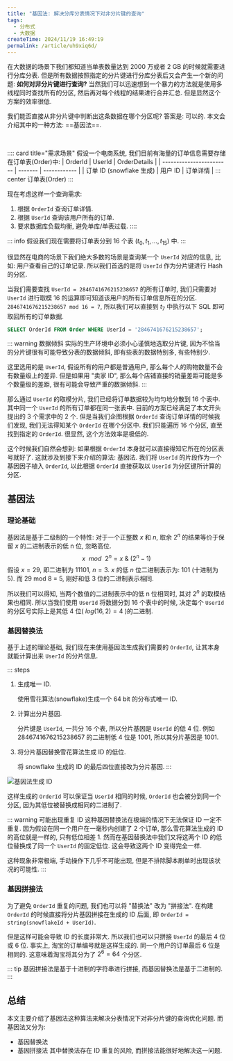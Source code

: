 ```yaml
---
title: "基因法: 解决分库分表情况下对非分片键的查询"
tags:
  - 分布式
  - 大数据
createTime: 2024/11/19 16:49:19
permalink: /article/uh9xiq6d/
---
```

在大数据的场景下我们都知道当单表数量达到 2000 万或者 2 GB 的时候就需要进行分库分表. 但是所有数据按照指定的分片键进行分库分表后又会产生一个新的问题: **如何对非分片键进行查询?** 当然我们可以迅速想到一个暴力的方法就是使用多线程同时查找所有的分区, 然后再对每个线程的结果进行合并汇总. 但是显然这个方案的效率很低.

我们能否直接从非分片键中判断出这条数据在哪个分区呢? 答案是: 可以的. 本文会介绍其中的一种方法: ==基因法==.
<!-- more -->
<br/>

:::: card title="需求场景"
假设一个电商系统, 我们目前有海量的订单信息需要存储在订单表(Order)中:
| OrderId                  | UserId  | OrderDetails |
| ------------------------ | ------- | ------------ |
| 订单 ID (snowflake 生成) | 用户 ID | 订单详情     |
::: center
订单表(Order)
:::

现在考虑这样一个查询需求:
1. 根据 `OrderId` 查询订单详情.
2. 根据 `UserId` 查询该用户所有的订单.
3. 要求数据库负载均衡, 避免单库/单表过载.
::::

::: info 假设我们现在需要将订单表分到 16 个表 ($t_0, t_1, \dots, t_{15}$) 中.
:::

很显然在电商的场景下我们绝大多数的场景是查询某一个 `UserId` 对应的信息, 比如: 用户查看自己的订单记录. 所以我们首选的是将 `UserId` 作为分片键进行 Hash 的分区. 

当我们需要查找 `UserId = 2846741676215238657` 的所有订单时, 我们只需要对 `UserId` 进行取模 16 的运算即可知道该用户的所有订单信息所在的分区. `2846741676215238657 mod 16 = 7`, 所以我们可以直接到 $t_7$ 中执行以下 SQL 即可取回所有的订单数据.
``` sql
SELECT OrderId FROM Order WHERE UserId = '2846741676215238657';
```

::: warning 数据倾斜
实际的生产环境中必须小心谨慎地选取分片键, 因为不恰当的分片键很有可能导致分表的数据倾斜, 即有些表的数据特别多, 有些特别少.

这里选用的是 `UserId`, 假设所有的用户都是普通用户, 那么每个人的购物数量不会有数量级上的差异. 但是如果用 "卖家 ID", 那么每个店铺直接的销量差距可能是多个数量级的差距, 很有可能会导致严重的数据倾斜.
:::

那么通过 `UserId` 的取模分片, 我们已经将订单数据较为均匀地分散到 16 个表中. 其中同一个 `UserId` 的所有订单都在同一张表中. 目前的方案已经满足了本文开头提出的 3 个需求中的 2 个. 但是当我们企图根据 `OrderId` 查询订单详情的时候我们发现, 我们无法得知某个 `OrderId` 在哪个分区中. 我们只能遍历 16 个分区, 直至找到指定的 `OrderId`. 很显然, 这个方法效率是极低的.

这个时候我们自然会想到: 如果根据 `OrderId` 本身就可以直接得知它所在的分区表号就好了. 这就涉及到接下来介绍的算法: 基因法. 我们将 `UserId` 的片段作为一个基因因子植入 `OrderId`, 以此根据 `OrderId` 直接获取以 `UserId` 为分区键所计算的分区.

## 基因法
### 理论基础
基因法是基于二级制的一个特性: 对于一个正整数 $x$ 和 $n$, 取余 $2^n$ 的结果等价于保留 $x$ 的二进制表示的低 n 位, 忽略高位.
$$
x \ \ mod \ \ 2^n = x \ \& \ (2^n - 1)
$$
假设 $x = 29$, 即二进制为 11101, $n =3$. $x$ 的低 $n$ 位二进制表示为: 101 (十进制为 5). 而 29 mod 8 = 5, 刚好和低 3 位的二进制表示相同.

所以我们可以得知, 当两个数值的二进制表示中的低 n 位相同时, 其对 $2^n$ 的取模结果也相同. 所以当我们使用 `UserId` 将数据分到 16 个表中的时候, 决定每个 `UserId` 的分区号实际上是其低 4 位( $log(16,2) = 4$ )的二进制.

### 基因替换法
基于上述的理论基础, 我们现在来使用基因法生成我们需要的 `OrderId`, 让其本身就能计算出来 `UserId` 的分片信息.

::: steps
1. 生成唯一 ID.
   
    使用雪花算法(snowflake)生成一个 64 bit 的分布式唯一 ID.
   
2. 计算出分片基因.
   
    分片键是 `UserId`, 一共分 16 个表, 所以分片基因是 `UserId` 的低 4 位. 例如 2846741676215238657 的二进制低 4 位是 1001, 所以其分片基因是 1001.
3. 将分片基因替换雪花算法生成 ID 的低位.
    
    将 snowflake 生成的 ID 的最后四位直接改为分片基因.
:::

![基因法生成 ID](/illustration/gene-algorithm-id-genertion.png)

这样生成的 `OrderId` 可以保证当 `UserId` 相同的时候, `OrderId` 也会被分到同一个分区, 因为其低位被替换成相同的二进制了.

::: warning 可能出现重复 ID
这种基因替换法在极端的情况下无法保证 ID 一定不重复. 因为假设在同一个用户在一毫秒内创建了 2 个订单, 那么雪花算法生成的 ID 的高位就是一样的, 只有低位相差 1. 然而在基因替换法中我们又将这两个 ID 的低位替换成了同一个 `UserId` 的固定低位. 这会导致这两个 ID 变得完全一样.

这种现象非常极端, 手动操作下几乎不可能出现, 但是不排除脚本刷单时出现该状况的可能性.
:::

### 基因拼接法
为了避免 `OrderId` 重复的问题, 我们也可以将 "替换法" 改为 "拼接法". 在构建 `OrderId` 的时候直接将分片基因拼接在生成的 ID 后面, 即 `OrderId = string(snowflakeId + UserId)`.

但是这样可能会导致 ID 的长度非常大. 所以我们也可以只拼接 `UserId` 的最后 4 位或 6 位. 事实上, 淘宝的订单编号就是这样生成的. 同一个用户的订单最后 6 位是相同的. 这意味着淘宝将其分为了 $2^6 = 64$ 个分区.

::: tip 基因拼接法是基于十进制的字符串进行拼接, 而基因替换法是基于二进制的.
:::


## 总结
本文主要介绍了基因法这种算法来解决分表情况下对非分片键的查询优化问题. 而基因法又分为:
- 基因替换法
- 基因拼接法
其中替换法存在 ID 重复的风险, 而拼接法能很好地解决这一问题.

